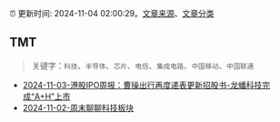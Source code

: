 :alarm_clock: 更新时间: 2024-11-04 02:00:29。[文章来源](/README.md)、[文章分类](/TAGS.md)

## TMT


> 关键字：`科技`、`半导体`、`芯片`、`电信`、`集成电路`、`中国移动`、`中国联通`



- [2024-11-03-港股IPO周报：曹操出行再度递表更新招股书-龙蟠科技完成“A+H”上市](https://www.cls.cn/detail/1846670) 
- [2024-11-02-周末聊聊科技板块](https://xueqiu.com/7860276567/310816093) 
